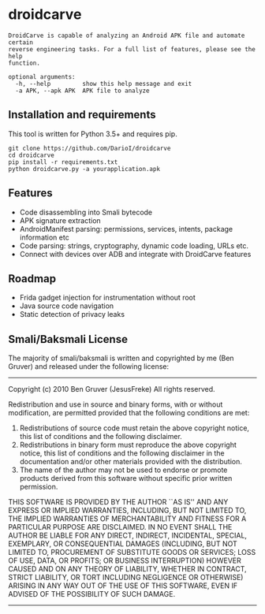 # droidcarve

```
DroidCarve is capable of analyzing an Android APK file and automate certain
reverse engineering tasks. For a full list of features, please see the help
function.

optional arguments:
  -h, --help         show this help message and exit
  -a APK, --apk APK  APK file to analyze
```
## Installation and requirements
This tool is written for Python 3.5+ and requires pip.

```shell
git clone https://github.com/DarioI/droidcarve
cd droidcarve
pip install -r requirements.txt
python droidcarve.py -a yourapplication.apk  
```

## Features
* Code disassembling into Smali bytecode
* APK signature extraction
* AndroidManifest parsing: permissions, services, intents, package information etc
* Code parsing: strings, cryptography, dynamic code loading, URLs etc.
* Connect with devices over ADB and integrate with DroidCarve features

## Roadmap
* Frida gadget injection for instrumentation without root
* Java source code navigation
* Static detection of privacy leaks

## Smali/Baksmali License

The majority of smali/baksmali is written and copyrighted by me (Ben Gruver)
and released under the following license:

*******************************************************************************
Copyright (c) 2010 Ben Gruver (JesusFreke)
All rights reserved.

Redistribution and use in source and binary forms, with or without
modification, are permitted provided that the following conditions
are met:
1. Redistributions of source code must retain the above copyright
   notice, this list of conditions and the following disclaimer.
2. Redistributions in binary form must reproduce the above copyright
   notice, this list of conditions and the following disclaimer in the
   documentation and/or other materials provided with the distribution.
3. The name of the author may not be used to endorse or promote products
   derived from this software without specific prior written permission.

THIS SOFTWARE IS PROVIDED BY THE AUTHOR ``AS IS'' AND ANY EXPRESS OR
IMPLIED WARRANTIES, INCLUDING, BUT NOT LIMITED TO, THE IMPLIED WARRANTIES
OF MERCHANTABILITY AND FITNESS FOR A PARTICULAR PURPOSE ARE DISCLAIMED.
IN NO EVENT SHALL THE AUTHOR BE LIABLE FOR ANY DIRECT, INDIRECT,
INCIDENTAL, SPECIAL, EXEMPLARY, OR CONSEQUENTIAL DAMAGES (INCLUDING, BUT
NOT LIMITED TO, PROCUREMENT OF SUBSTITUTE GOODS OR SERVICES; LOSS OF USE,
DATA, OR PROFITS; OR BUSINESS INTERRUPTION) HOWEVER CAUSED AND ON ANY
THEORY OF LIABILITY, WHETHER IN CONTRACT, STRICT LIABILITY, OR TORT
INCLUDING NEGLIGENCE OR OTHERWISE) ARISING IN ANY WAY OUT OF THE USE OF
THIS SOFTWARE, EVEN IF ADVISED OF THE POSSIBILITY OF SUCH DAMAGE.
*******************************************************************************
